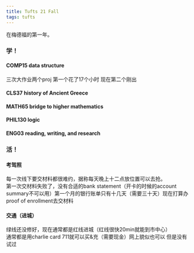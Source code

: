 ```yaml
---
title: Tufts 21 Fall
tags: tufts
---
```


在梅德福的第一年。

<!--more-->

### 学！

#### COMP15 data structure  

三次大作业两个proj 第一个花了17个小时 现在第二个刚出

#### CLS37 history of Ancient Greece  

#### MATH65 bridge to higher mathematics

#### PHIL130 logic



#### ENG03 reading, writing, and research

### 活！

#### 考驾照  
每一次线下要交材料都很难约，据称每天晚上十二点放位置可以去抢。  
第一次交材料失败了，没有合适的bank statement（开卡的时候的account summary不可以用）第一个月的银行账单只有十几天（需要三十天）现在打算办proof of enrollment去交材料

#### 交通（进城）  

绿线还没修好，现在通常都是红线进城（红线很快20min就能到市中心）  
通常都是用charlie card 711就可以买&充（需要现金）网上貌似也可以 但是没有试过












